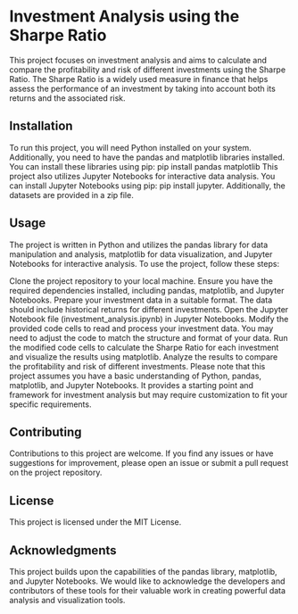 # Investment Analysis using the Sharpe Ratio
This project focuses on investment analysis and aims to calculate and compare the profitability and risk of different investments using the Sharpe Ratio. The Sharpe Ratio is a widely used measure in finance that helps assess the performance of an investment by taking into account both its returns and the associated risk.
## Installation
To run this project, you will need Python installed on your system. Additionally, you need to have the pandas and matplotlib libraries installed. You can install these libraries using pip: pip install pandas matplotlib
This project also utilizes Jupyter Notebooks for interactive data analysis. You can install Jupyter Notebooks using pip: pip install jupyter.
Additionally, the datasets are provided in a zip file.
## Usage
The project is written in Python and utilizes the pandas library for data manipulation and analysis, matplotlib for data visualization, and Jupyter Notebooks for interactive analysis. To use the project, follow these steps:

Clone the project repository to your local machine.
Ensure you have the required dependencies installed, including pandas, matplotlib, and Jupyter Notebooks.
Prepare your investment data in a suitable format. The data should include historical returns for different investments.
Open the Jupyter Notebook file (investment_analysis.ipynb) in Jupyter Notebooks.
Modify the provided code cells to read and process your investment data. You may need to adjust the code to match the structure and format of your data.
Run the modified code cells to calculate the Sharpe Ratio for each investment and visualize the results using matplotlib.
Analyze the results to compare the profitability and risk of different investments.
Please note that this project assumes you have a basic understanding of Python, pandas, matplotlib, and Jupyter Notebooks. It provides a starting point and framework for investment analysis but may require customization to fit your specific requirements.

## Contributing
Contributions to this project are welcome. If you find any issues or have suggestions for improvement, please open an issue or submit a pull request on the project repository.

## License
This project is licensed under the MIT License.

## Acknowledgments
This project builds upon the capabilities of the pandas library, matplotlib, and Jupyter Notebooks. We would like to acknowledge the developers and contributors of these tools for their valuable work in creating powerful data analysis and visualization tools.
